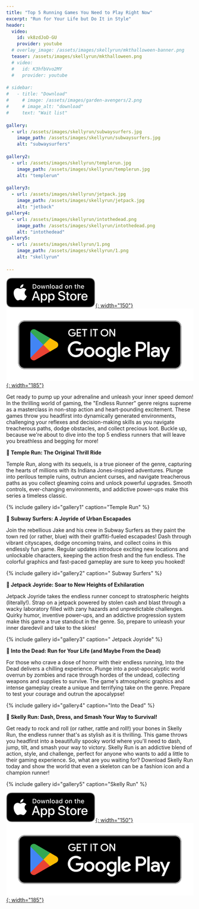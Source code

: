 ```yaml
---
title: "Top 5 Running Games You Need to Play Right Now"
excerpt: "Run for Your Life but Do It in Style"
header:
  video:
    id: vk8zdJoD-GU
    provider: youtube
  # overlay_image: /assets/images/skellyrun/mkthalloween-banner.png
  teaser: /assets/images/skellyrun/mkthalloween.png
  # video:
  #   id: K3hfbVvo2MY
  #   provider: youtube

# sidebar:
#   - title: "Download"
#     # image: /assets/images/garden-avengers/2.png
#     # image_alt: "download"
#     text: "Wait list"

gallery:
  - url: /assets/images/skellyrun/subwaysurfers.jpg
    image_path: /assets/images/skellyrun/subwaysurfers.jpg
    alt: "subwaysurfers"

gallery2:
  - url: /assets/images/skellyrun/templerun.jpg
    image_path: /assets/images/skellyrun/templerun.jpg
    alt: "templerun"

gallery3:
  - url: /assets/images/skellyrun/jetpack.jpg
    image_path: /assets/images/skellyrun/jetpack.jpg
    alt: "jetback"
gallery4:
  - url: /assets/images/skellyrun/intothedead.png
    image_path: /assets/images/skellyrun/intothedead.png
    alt: "intothedead"
gallery5:
  - url: /assets/images/skellyrun/1.png
    image_path: /assets/images/skellyrun/1.png
    alt: "skellyrun"

---
```

[![AppStore](/assets/images/appstore-badge-black.svg){: width="150"}](https://apps.apple.com/us/app/skelly-run/id6467491691) 
[![PlayStore](/assets/images/google-play-badge.png){: width="185"}](https://play.google.com/store/apps/details?id=com.HippoPenny.SkellyRun)


Get ready to pump up your adrenaline and unleash your inner speed demon! In the thrilling world of gaming, the "Endless Runner" genre reigns supreme as a masterclass in non-stop action and heart-pounding excitement. These games throw you headfirst into dynamically generated environments, challenging your reflexes and decision-making skills as you navigate treacherous paths, dodge obstacles, and collect precious loot. Buckle up, because we're about to dive into the top 5 endless runners that will leave you breathless and begging for more!


**🏃 Temple Run: The Original Thrill Ride** 

Temple Run, along with its sequels, is a true pioneer of the genre, capturing the hearts of millions with its Indiana Jones-inspired adventures. Plunge into perilous temple ruins, outrun ancient curses, and navigate treacherous paths as you collect gleaming coins and unlock powerful upgrades. Smooth controls, ever-changing environments, and addictive power-ups make this series a timeless classic.

{% include gallery id="gallery1" caption="Temple Run" %}

**🏃 Subway Surfers: A Joyride of Urban Escapades** 

Join the rebellious Jake and his crew in Subway Surfers as they paint the town red (or rather, blue) with their graffiti-fueled escapades! Dash through vibrant cityscapes, dodge oncoming trains, and collect coins in this endlessly fun game. Regular updates introduce exciting new locations and unlockable characters, keeping the action fresh and the fun endless. The colorful graphics and fast-paced gameplay are sure to keep you hooked!

{% include gallery id="gallery2" caption=" Subway Surfers" %}

**🏃 Jetpack Joyride: Soar to New Heights of Exhilaration** 

Jetpack Joyride takes the endless runner concept to stratospheric heights (literally!). Strap on a jetpack powered by stolen cash and blast through a wacky laboratory filled with zany hazards and unpredictable challenges. Quirky humor, inventive power-ups, and an addictive progression system make this game a true standout in the genre. So, prepare to unleash your inner daredevil and take to the skies!

{% include gallery id="gallery3" caption=" Jetpack Joyride" %}

**🏃 Into the Dead: Run for Your Life (and Maybe From the Dead)** 

For those who crave a dose of horror with their endless running, Into the Dead delivers a chilling experience. Plunge into a post-apocalyptic world overrun by zombies and race through hordes of the undead, collecting weapons and supplies to survive. The game's atmospheric graphics and intense gameplay create a unique and terrifying take on the genre. Prepare to test your courage and outrun the apocalypse!

{% include gallery id="gallery4" caption="Into the Dead" %}

**🏃 Skelly Run: Dash, Dress, and Smash Your Way to Survival!** 

Get ready to rock and roll (or rather, rattle and roll!) your bones in Skelly Run, the endless runner that's as stylish as it is thrilling. This game throws you headfirst into a beautifully spooky world where you'll need to dash, jump, tilt, and smash your way to victory.
Skelly Run is an addictive blend of action, style, and challenge, perfect for anyone who wants to add a little  to their gaming experience. So, what are you waiting for? Download Skelly Run today and show the world that even a skeleton can be a fashion icon and a champion runner!

{% include gallery id="gallery5" caption="Skelly Run" %}

[![AppStore](/assets/images/appstore-badge-black.svg){: width="150"}](https://apps.apple.com/us/app/skelly-run/id6467491691) 
[![PlayStore](/assets/images/google-play-badge.png){: width="185"}](https://play.google.com/store/apps/details?id=com.HippoPenny.SkellyRun)


